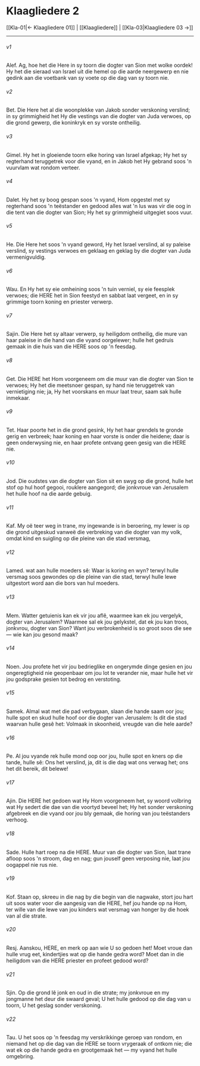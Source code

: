 # Klaagliedere 2

[[Kla-01|← Klaagliedere 01]] | [[Klaagliedere]] | [[Kla-03|Klaagliedere 03 →]]
***

###### v1
Alef. Ag, hoe het die Here in sy toorn die dogter van Sion met wolke oordek! Hy het die sieraad van Israel uit die hemel op die aarde neergewerp en nie gedink aan die voetbank van sy voete op die dag van sy toorn nie. 
###### v2
Bet. Die Here het al die woonplekke van Jakob sonder verskoning verslind; in sy grimmigheid het Hy die vestings van die dogter van Juda verwoes, op die grond gewerp, die koninkryk en sy vorste ontheilig. 
###### v3
Gimel. Hy het in gloeiende toorn elke horing van Israel afgekap; Hy het sy regterhand teruggetrek voor die vyand, en in Jakob het Hy gebrand soos 'n vuurvlam wat rondom verteer. 
###### v4
Dalet. Hy het sy boog gespan soos 'n vyand, Hom opgestel met sy regterhand soos 'n teëstander en gedood alles wat 'n lus was vir die oog in die tent van die dogter van Sion; Hy het sy grimmigheid uitgegiet soos vuur. 
###### v5
He. Die Here het soos 'n vyand geword, Hy het Israel verslind, al sy paleise verslind, sy vestings verwoes en geklaag en geklag by die dogter van Juda vermenigvuldig. 
###### v6
Wau. En Hy het sy eie omheining soos 'n tuin verniel, sy eie feesplek verwoes; die HERE het in Sion feestyd en sabbat laat vergeet, en in sy grimmige toorn koning en priester verwerp. 
###### v7
Sajin. Die Here het sy altaar verwerp, sy heiligdom ontheilig, die mure van haar paleise in die hand van die vyand oorgelewer; hulle het gedruis gemaak in die huis van die HERE soos op 'n feesdag. 
###### v8
Get. Die HERE het Hom voorgeneem om die muur van die dogter van Sion te verwoes; Hy het die meetsnoer gespan, sy hand nie teruggetrek van vernietiging nie; ja, Hy het voorskans en muur laat treur, saam sak hulle inmekaar. 
###### v9
Tet. Haar poorte het in die grond gesink, Hy het haar grendels te gronde gerig en verbreek; haar koning en haar vorste is onder die heidene; daar is geen onderwysing nie, en haar profete ontvang geen gesig van die HERE nie. 
###### v10
Jod. Die oudstes van die dogter van Sion sit en swyg op die grond, hulle het stof op hul hoof gegooi, rouklere aangegord; die jonkvroue van Jerusalem het hulle hoof na die aarde gebuig. 
###### v11
Kaf. My oë teer weg in trane, my ingewande is in beroering, my lewer is op die grond uitgeskud vanweë die verbreking van die dogter van my volk, omdat kind en suigling op die pleine van die stad versmag, 
###### v12
Lamed. wat aan hulle moeders sê: Waar is koring en wyn? terwyl hulle versmag soos gewondes op die pleine van die stad, terwyl hulle lewe uitgestort word aan die bors van hul moeders. 
###### v13
Mem. Watter getuienis kan ek vir jou aflê, waarmee kan ek jou vergelyk, dogter van Jerusalem? Waarmee sal ek jou gelykstel, dat ek jou kan troos, jonkvrou, dogter van Sion? Want jou verbrokenheid is so groot soos die see — wie kan jou gesond maak? 
###### v14
Noen. Jou profete het vir jou bedrieglike en ongerymde dinge gesien en jou ongeregtigheid nie geopenbaar om jou lot te verander nie, maar hulle het vir jou godsprake gesien tot bedrog en verstoting. 
###### v15
Samek. Almal wat met die pad verbygaan, slaan die hande saam oor jou; hulle spot en skud hulle hoof oor die dogter van Jerusalem: Is dit die stad waarvan hulle gesê het: Volmaak in skoonheid, vreugde van die hele aarde? 
###### v16
Pe. Al jou vyande rek hulle mond oop oor jou, hulle spot en kners op die tande, hulle sê: Ons het verslind, ja, dit is die dag wat ons verwag het; ons het dit bereik, dit belewe! 
###### v17
Ajin. Die HERE het gedoen wat Hy Hom voorgeneem het, sy woord volbring wat Hy sedert die dae van die voortyd beveel het; Hy het sonder verskoning afgebreek en die vyand oor jou bly gemaak, die horing van jou teëstanders verhoog. 
###### v18
Sade. Hulle hart roep na die HERE. Muur van die dogter van Sion, laat trane afloop soos 'n stroom, dag en nag; gun jouself geen verposing nie, laat jou oogappel nie rus nie. 
###### v19
Kof. Staan op, skreeu in die nag by die begin van die nagwake, stort jou hart uit soos water voor die aangesig van die HERE, hef jou hande op na Hom, ter wille van die lewe van jou kinders wat versmag van honger by die hoek van al die strate. 
###### v20
Resj. Aanskou, HERE, en merk op aan wie U so gedoen het! Moet vroue dan hulle vrug eet, kindertjies wat op die hande gedra word? Moet dan in die heiligdom van die HERE priester en profeet gedood word? 
###### v21
Sjin. Op die grond lê jonk en oud in die strate; my jonkvroue en my jongmanne het deur die swaard geval; U het hulle gedood op die dag van u toorn, U het geslag sonder verskoning. 
###### v22
Tau. U het soos op 'n feesdag my verskrikkinge geroep van rondom, en niemand het op die dag van die HERE se toorn vrygeraak of ontkom nie; die wat ek op die hande gedra en grootgemaak het — my vyand het hulle omgebring. 
